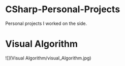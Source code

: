# CSharp-Personal-Projects
Personal projects I worked on the side.
<h1>Visual Algorithm</h1>
![](Visual Algorithm/visual_Algorithm.jpg)
